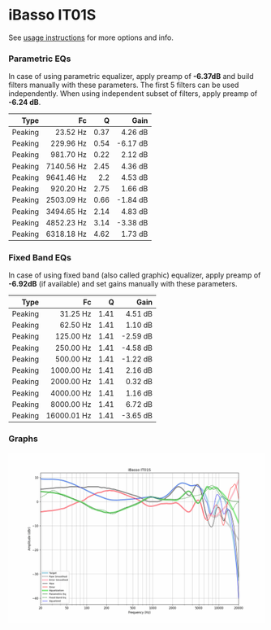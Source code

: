 # iBasso IT01S
See [usage instructions](https://github.com/jaakkopasanen/AutoEq#usage) for more options and info.

### Parametric EQs
In case of using parametric equalizer, apply preamp of **-6.37dB** and build filters manually
with these parameters. The first 5 filters can be used independently.
When using independent subset of filters, apply preamp of **-6.24 dB**.

| Type    | Fc         |    Q | Gain     |
|--------:|-----------:|-----:|---------:|
| Peaking | 23.52 Hz   | 0.37 | 4.26 dB  |
| Peaking | 229.96 Hz  | 0.54 | -6.17 dB |
| Peaking | 981.70 Hz  | 0.22 | 2.12 dB  |
| Peaking | 7140.56 Hz | 2.45 | 4.36 dB  |
| Peaking | 9641.46 Hz | 2.2  | 4.53 dB  |
| Peaking | 920.20 Hz  | 2.75 | 1.66 dB  |
| Peaking | 2503.09 Hz | 0.66 | -1.84 dB |
| Peaking | 3494.65 Hz | 2.14 | 4.83 dB  |
| Peaking | 4852.23 Hz | 3.14 | -3.38 dB |
| Peaking | 6318.18 Hz | 4.62 | 1.73 dB  |

### Fixed Band EQs
In case of using fixed band (also called graphic) equalizer, apply preamp of **-6.92dB**
(if available) and set gains manually with these parameters.

| Type    | Fc          |    Q | Gain     |
|--------:|------------:|-----:|---------:|
| Peaking | 31.25 Hz    | 1.41 | 4.51 dB  |
| Peaking | 62.50 Hz    | 1.41 | 1.10 dB  |
| Peaking | 125.00 Hz   | 1.41 | -2.59 dB |
| Peaking | 250.00 Hz   | 1.41 | -4.58 dB |
| Peaking | 500.00 Hz   | 1.41 | -1.22 dB |
| Peaking | 1000.00 Hz  | 1.41 | 2.16 dB  |
| Peaking | 2000.00 Hz  | 1.41 | 0.32 dB  |
| Peaking | 4000.00 Hz  | 1.41 | 1.16 dB  |
| Peaking | 8000.00 Hz  | 1.41 | 6.72 dB  |
| Peaking | 16000.01 Hz | 1.41 | -3.65 dB |

### Graphs
![](./iBasso%20IT01S.png)